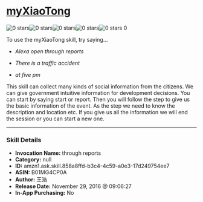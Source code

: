 # [myXiaoTong](http://alexa.amazon.com/#skills/amzn1.ask.skill.858a8ffd-b3c4-4c59-a0e3-17d249754ee7)
![0 stars](../../images/ic_star_border_black_18dp_1x.png)![0 stars](../../images/ic_star_border_black_18dp_1x.png)![0 stars](../../images/ic_star_border_black_18dp_1x.png)![0 stars](../../images/ic_star_border_black_18dp_1x.png)![0 stars](../../images/ic_star_border_black_18dp_1x.png) 0

To use the myXiaoTong skill, try saying...

* *Alexa open through reports*

* *There is a traffic accident*

* *at five pm*

This skill can collect many kinds of social information from the citizens. We can give government intuitive information for development decisions. You can start by saying start or report. Then you will follow the step to give us the basic information of the event. As the step we need to know the description and location etc. If you give us all the information we will end the session or you can start a new one.

***

### Skill Details

* **Invocation Name:** through reports
* **Category:** null
* **ID:** amzn1.ask.skill.858a8ffd-b3c4-4c59-a0e3-17d249754ee7
* **ASIN:** B01MG4CP0A
* **Author:** 王浩
* **Release Date:** November 29, 2016 @ 09:06:27
* **In-App Purchasing:** No
